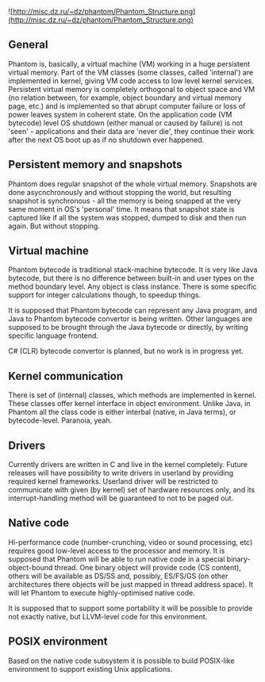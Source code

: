 ![http://misc.dz.ru/~dz/phantom/Phantom_Structure.png](http://misc.dz.ru/~dz/phantom/Phantom_Structure.png)

## General ##

Phantom is, basically, a virtual machine (VM) working in a huge persistent
virtual memory. Part of the VM classes (some classes, called 'internal') are
implemented in kernel, giving VM code access to low level kernel services.
Persistent virtual memory is completely orthogonal to object space and VM
(no relation between, for example, object boundary and virtual memory page,
etc.) and is implemented so that abrupt computer failure or loss of power
leaves system in coherent state. On the application code (VM bytecode) level
OS shutdown (either manual or caused by failure) is not 'seen' - applications
and their data are 'never die', they continue their work after the next OS
boot up as if no shutdown ever happened.

## Persistent memory and snapshots ##

Phantom does regular snapshot of the whole virtual memory. Snapshots are
done asycnchronously and without stopping the world, but resulting snapshot
is synchronous - all the memory is being snapped at the very same moment in
OS's 'personal' time. It means that snapshot state is captured like if all
the system was stopped, dumped to disk and then run again. But without stopping.


## Virtual machine ##


Phantom bytecode is traditional stack-machine bytecode. It is very like
Java bytecode, but there is no difference between built-in and user
types on the method boundary level. Any object is class instance. There is
some specific support for integer calculations though, to speedup things.

It is supposed that Phantom bytecode can represent any Java program, and
Java to Phantom bytecode convertor is being written. Other languages are
supposed to be brought through the Java bytecode or directly, by writing
specific language frontend.

C# (CLR) bytecode convertor is planned, but no work is in progress yet.


## Kernel communication ##

There is set of (internal) classes, which methods are implemented in kernel.
These classes offer kernel interface in object environment. Unlike Java,
in Phantom all the class code is either interbal (native, in Java terms), or
bytecode-level. Paranoia, yeah.

## Drivers ##

Currently drivers are written in C and live in the kernel completely.
Future releases will have possibility to write drivers in userland by
providing required kernel frameworks. Userland driver will be restricted
to communicate with given (by kernel) set of hardware resources only, and
its interrupt-handling method will be guaranteed to not to be paged out.


## Native code ##

Hi-performance code (number-crunching, video or sound processing, etc)
requires good low-level access to the processor and memory. It is supposed
that Phantom will be able to run native code in a special binary-object-bound
thread. One binary object will provide code (CS content), others will be
available as DS/SS and, possibly, ES/FS/GS (on other architectures there objects
will be just mapped in thread address space). It will let Phantom to
execute highly-optimised native code.

It is supposed that to support some portability it will be possible to provide
not exactly native, but LLVM-level code for this environment.

## POSIX environment ##

Based on the native code subsystem it is possible to build POSIX-like
environment to support existing Unix applications.